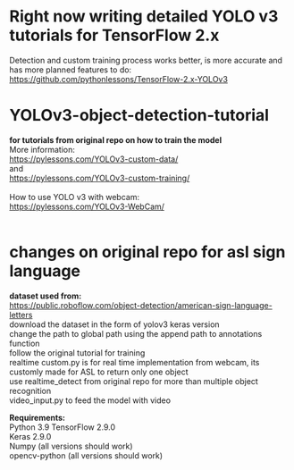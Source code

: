 # Right now writing detailed YOLO v3 tutorials for TensorFlow 2.x<br>
Detection and custom training process works better, is more accurate and has more planned features to do:<br>
https://github.com/pythonlessons/TensorFlow-2.x-YOLOv3

# YOLOv3-object-detection-tutorial
<b> for tutorials from original repo on how to train the model </b><br>
More information:<br>
https://pylessons.com/YOLOv3-custom-data/<br>
and<br>
https://pylessons.com/YOLOv3-custom-training/<br>
<br>
How to use YOLO v3 with webcam:<br>
https://pylessons.com/YOLOv3-WebCam/<br>
<br>

# changes on original repo for asl sign language
<b> dataset used from: </b><br>
https://public.roboflow.com/object-detection/american-sign-language-letters</br>
download the dataset in the form of yolov3 keras version </br>
change the path to global path using the append path to annotations function </br>
follow the original tutorial for training </br>
realtime custom.py is for real time implementation from webcam, its customly made for ASL to return only one object </br>
use realtime_detect from original repo for more than multiple object recognition </br>
video_input.py to feed the model with video </br>

<b>Requirements:</b><br>
Python 3.9
TensorFlow 2.9.0<br>
Keras 2.9.0<br>
Numpy (all versions should work)<br>
opencv-python (all versions should work)<br>

